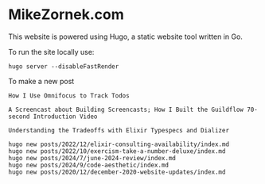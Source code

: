 # MikeZornek.com

This website is powered using Hugo, a static website tool written in Go.

To run the site locally use:

    hugo server --disableFastRender

To make a new post

    How I Use Omnifocus to Track Todos

    A Screencast about Building Screencasts; How I Built the Guildflow 70-second Introduction Video

    Understanding the Tradeoffs with Elixir Typespecs and Dializer

    hugo new posts/2022/12/elixir-consulting-availability/index.md
    hugo new posts/2022/10/exercism-take-a-number-deluxe/index.md
    hugo new posts/2024/7/june-2024-review/index.md
    hugo new posts/2024/9/code-aesthetic/index.md
    hugo new posts/2020/12/december-2020-website-updates/index.md
